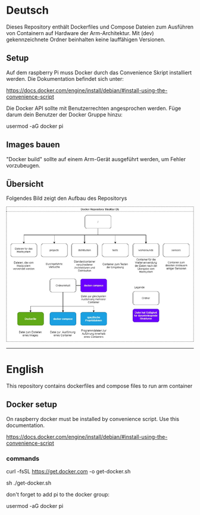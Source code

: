 # Deutsch
Dieses Repository enthält Dockerfiles und Compose Dateien zum Ausführen von Containern auf Hardware der Arm-Architektur.
Mit (dev) gekennzeichnete Ordner beinhalten keine lauffähigen Versionen.

## Setup
Auf dem raspberry Pi muss Docker durch das Convenience Skript installiert werden. Die Dokumentation befindet sich unter:

https://docs.docker.com/engine/install/debian/#install-using-the-convenience-script

Die Docker API sollte mit Benutzerrechten angesprochen werden. Füge darum dein Benutzer der Docker Gruppe hinzu:

usermod -aG docker pi

## Images bauen
"Docker build" sollte auf einem Arm-Gerät ausgeführt werden, um Fehler vorzubeugen.


## Übersicht
Folgendes Bild zeigt den Aufbau des Repositorys

![Repository Übersicht](Docker_Repository_Struktur_DE.jpg?raw=true "DE")

---

# English
This repository contains dockerfiles and compose files to run arm container

## Docker setup
On raspberry docker must be installed by convenience script. Use this documentation.

https://docs.docker.com/engine/install/debian/#install-using-the-convenience-script

### commands
curl -fsSL https://get.docker.com -o get-docker.sh

sh ./get-docker.sh


don't forget to add pi to the docker group:

usermod -aG docker pi




